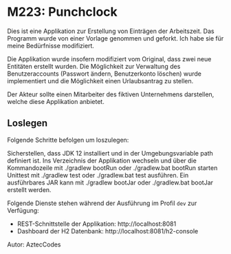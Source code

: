 # M223: Punchclock
Dies ist eine Applikation zur Erstellung von Einträgen der Arbeitszeit. Das Programm wurde von einer Vorlage genommen und geforkt.
Ich habe sie für meine Bedürfnisse modifiziert.

Die Applikation wurde insofern modifiziert vom Original, dass zwei neue Entitäten erstellt wurden. Die Möglichkeit zur Verwaltung des Benutzeraccounts (Passwort ändern, Benutzerkonto löschen) wurde implementiert und die Möglichkeit einen Urlaubsantrag zu stellen.

Der Akteur sollte einen Mitarbeiter des fiktiven Unternehmens darstellen, welche diese Applikation anbietet.

## Loslegen
Folgende Schritte befolgen um loszulegen:

Sicherstellen, dass JDK 12 installiert und in der Umgebungsvariable path definiert ist.
Ins Verzeichnis der Applikation wechseln und über die Kommandozeile mit ./gradlew bootRun oder ./gradlew.bat bootRun starten
Unittest mit ./gradlew test oder ./gradlew.bat test ausführen.
Ein ausführbares JAR kann mit ./gradlew bootJar oder ./gradlew.bat bootJar erstellt werden.

Folgende Dienste stehen während der Ausführung im Profil `dev` zur Verfügung:
- REST-Schnittstelle der Applikation: http://localhost:8081
- Dashboard der H2 Datenbank: http://localhost:8081/h2-console

Autor: AztecCodes
